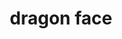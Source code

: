 ---
layout: animals&nature
title: dragon face
emoji: dragon_face
permalink: 🐲.html
image: assets/img/3moji/dragon_face.png
---
